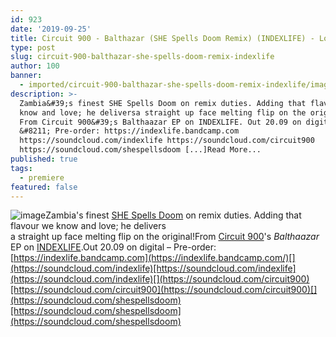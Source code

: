 ```yaml
---
id: 923
date: '2019-09-25'
title: Circuit 900 - Balthazar (SHE Spells Doom Remix) (INDEXLIFE) - Loose Lips
type: post
slug: circuit-900-balthazar-she-spells-doom-remix-indexlife
author: 100
banner:
  - imported/circuit-900-balthazar-she-spells-doom-remix-indexlife/image923.jpeg
description: >-
  Zambia&#39;s finest SHE Spells Doom on remix duties. Adding that flavour we
  know and love; he deliversa straight up face melting flip on the original!
  From Circuit 900&#39;s Balthaazar EP on INDEXLIFE. Out 20.09 on digital
  &#8211; Pre-order: https://indexlife.bandcamp.com
  https://soundcloud.com/indexlife https://soundcloud.com/circuit900
  https://soundcloud.com/shespellsdoom [...]Read More...
published: true
tags:
  - premiere
featured: false
---
```

![image](../imported/circuit-900-balthazar-she-spells-doom-remix-indexlife/image923.jpeg)Zambia's finest [SHE Spells Doom](https://www.residentadvisor.net/dj/shespellsdoom) on remix duties. Adding that flavour we know and love; he delivers  
a straight up face melting flip on the original!From [Circuit 900](https://www.discogs.com/artist/5587744-Circuit-900)'s _Balthaazar_ EP on [INDEXLIFE](https://indexlife.bandcamp.com/).Out 20.09 on digital – Pre-order: [](https://indexlife.bandcamp.com/)[https://indexlife.bandcamp.com](https://indexlife.bandcamp.com/)[](https://soundcloud.com/indexlife)[https://soundcloud.com/indexlife](https://soundcloud.com/indexlife)[](https://soundcloud.com/circuit900)[https://soundcloud.com/circuit900](https://soundcloud.com/circuit900)[](https://soundcloud.com/shespellsdoom)[https://soundcloud.com/shespellsdoom](https://soundcloud.com/shespellsdoom)